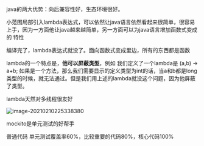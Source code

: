 ​	

java的两大优势：向后兼容性好，生态环境很好。

小范围局部引入lambda表达式，可以依然让java语言依然看起来很简单，很容易上手，因为一方面他让java越来越简单，另一方面可以为java语言增加函数式变成的 特性

编译完了，lambda表达式就没了。面向函数式变成里边，所有的东西都是函数

lambda的一个特点是，**他可以屏蔽类型**，例如 我们定义了一个lambda是 (a,b) -> a+b;  如果是一个方法，那么我们需要显示的定义类型为int的话，当a和b都是long类型的时候，就无法通过。但是我们用上述的lambda就没这个问题，因为他屏蔽了类型。

lambda天然对多线程很友好

![image-20210210225338380](D:\my_study\my_study\picture\image-20210210225338380.png)

mockito是单元测试的好帮手

普通代码 单元测试覆盖率60%，比较重要的代码80%，核心代码100%